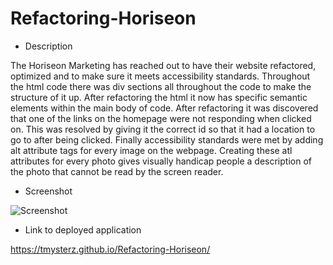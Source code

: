 # Refactoring-Horiseon

 * Description 

The Horiseon Marketing has reached out to have their website refactored, optimized and to make sure it meets accessibility standards. Throughout the html code there was div sections all throughout the code to make the structure of it up. After refactoring the html it now has specific semantic elements within the main body of code. After refactoring it was discovered that one of the links on the homepage were not responding when clicked on. This was resolved by giving it the correct id so that it had a location to go to after being clicked. Finally accessibility standards were met by adding alt attribute tags for every image on the webpage. Creating these atl attributes for every photo gives visually handicap people a description of the photo that cannot be read by the screen reader.

* Screenshot 

![Screenshot](tmysterz.github.io_Refactoring-Horiseon_.png)

* Link to deployed application 

https://tmysterz.github.io/Refactoring-Horiseon/




